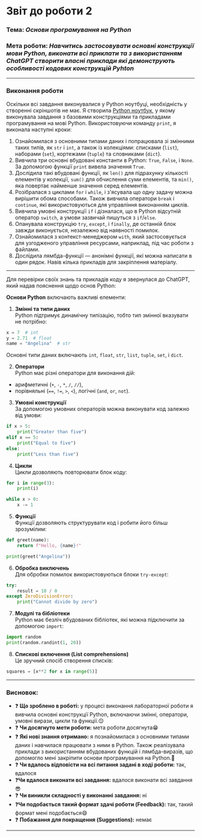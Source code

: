 # Звіт до роботи 2
### **Тема:** _Основи програмування на Python_

### **Мета роботи:** _Навчитись застосовувати основні конструкції мови Python, виконати всі приклати та з використанням ChatGPT створити власні приклади які демонструють особливості кодових конструкцій Pyhton_
---
### Виконання роботи

Оскільки всі завдання виконувалися у Python ноутбуці, необхідність у створенні скріншотів не має. Я створила [Python ноутбук](2.0.ipynb), у якому виконувала завдання з базовими конструкціями та прикладами програмування на мові Python. Використовуючи команду `print`, я виконала наступні кроки:

1. Ознайомилася з основними типами даних і попрацювала зі змінними таких типів, як `str` і `int`, а також із колекціями: списками (`list`), наборами (`set`), кортежами (`tuple`) та словниками (`dict`).
2. Вивчила три основні вбудовані константи в Python: `True`, `False`, і `None`. За допомогою функції `print` вивела значення  `True`.
3. Дослідила такі вбудовані функції, як `len()` для підрахунку кількості елементів у колекції, `sum()` для обчислення суми елементів, та `min()`, яка повертає найменше значення серед елементів.
4. Розібралася з циклами `for` і `while`, і з'ясувала що одну задачу можна вирішити обома способами. Також вивчила оператори `break` і `continue`, які використовуються для управління виконанням циклів.
5. Вивчила умовні конструкції `if` і дізналася, що в Python відсутній оператор `switch`, а умови зазвичай пишуться з `if`/`else`.
6. Опанувала конструкцію `try`, `except`, і `finally`, де останній блок завжди виконується, незалежно від наявності помилок.
7. Ознайомилася з контекст-менеджером `with`, який застосовується для узгодженого управління ресурсами, наприклад, під час роботи з файлами.
8. Дослідила лямбда-функції — анонімні функції, які можна написати в один рядок. Навів кілька прикладів для закріплення матеріалу.
---
Для перевірки своїх знань та прикладів коду я звернулася до ChatGPT, який надав пояснення щодо основ Python:

**Основи Python** включають важливі елементи:

1. **Змінні та типи даних**  
Python підтримує динамічну типізацію, тобто тип змінної вказувати не потрібно:

```python
x = 7  # int
y = 2.71  # float
name = "Angelina"  # str
```
Основні типи даних включають `int`, `float`, `str`, `list`, `tuple`, `set`, і `dict`.

2. **Оператори**  
Python має різні оператори для виконання дій: 
- арифметичні (`+`, `-`, `*`, `/`, `//`), 
- порівняльні (`==`, `!=`, `>`, `<`), логічні (`and`, `or`, `not`).

3. **Умовні конструкції**  
За допомогою умовних операторів можна виконувати код залежно від умови:

```python
if x > 5:
    print("Greater than five")
elif x == 5:
    print("Equal to five")
else:
    print("Less than five")
```

4. **Цикли**  
Цикли дозволяють повторювати блок коду:

```python
for i in range(3):
    print(i)

while x > 0:
    x -= 1
```

5. **Функції**  
Функції дозволяють структурувати код і робити його більш зрозумілим:

```python
def greet(name):
    return f"Hello, {name}!"

print(greet("Angelina"))
```

6. **Обробка виключень**  
Для обробки помилок використовуються блоки `try-except`:

```python
try:
    result = 10 / 0
except ZeroDivisionError:
    print("Cannot divide by zero")
```

7. **Модулі та бібліотеки**  
Python має безліч вбудованих бібліотек, які можна підключити за допомогою `import`:

```python
import random
print(random.randint(1, 20))
```

8. **Спискові включення (List comprehensions)**  
Це зручний спосіб створення списків:

```python
squares = [x**2 for x in range(5)]
```

---

### **Висновок:**

- ❓ **Що зроблено в роботі:** у процесі виконання лабораторної роботи я вивчила основні конструкції Python, включаючи змінні, оператори, умовні вирази, цикли та функції.😌
- ❓ **Чи досягнуто мети роботи:** мета роботи досягнута😁
- ❓ **Які нові знання отримано:** я познайомилася з основними типами даних і навчилася працювати з ними в Python. Також реалізувала приклади з використанням вбудованих функцій і лямбда-виразів, що допомогло мені закріпити основи програмування на Python.🙂
- ❓ **Чи вдалось відповісти на всі питання задані в ході роботи:** так, вдалося
- ❓**Чи вдалося виконати всі завдання:** вдалося виконати всі завдання😎
- ❓ **Чи виникли складності у виконанні завдання:** ні
- ❓**Чи подобається такий формат здачі роботи (Feedback):** так, такий формат мені подобається😄
- ❓ **Побажання для покращення (Suggestions):** немає
---